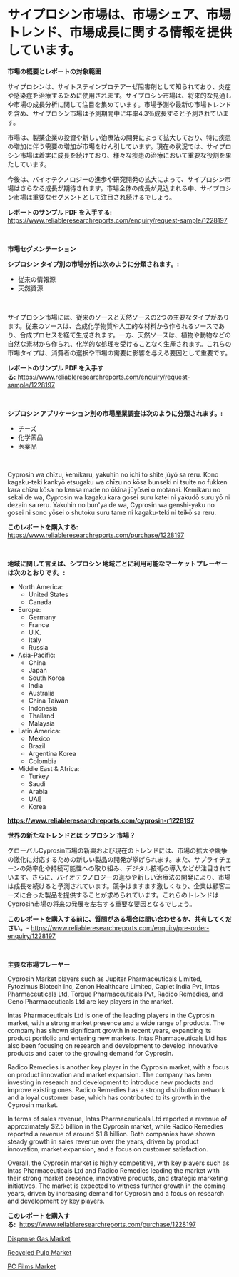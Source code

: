 <p><h1>サイプロシン市場は、市場シェア、市場トレンド、市場成長に関する情報を提供しています。</h1></p><p><strong>市場の概要とレポートの対象範囲</strong></p>
<p><p>サイプロシンは、サイトステインプロテアーゼ阻害剤として知られており、炎症や感染症を治療するために使用されます。サイプロシン市場は、将来的な見通しや市場の成長分析に関して注目を集めています。市場予測や最新の市場トレンドを含め、サイプロシン市場は予測期間中に年率4.3％成長すると予測されています。</p><p>市場は、製薬企業の投資や新しい治療法の開発によって拡大しており、特に疾患の増加に伴う需要の増加が市場をけん引しています。現在の状況では、サイプロシン市場は着実に成長を続けており、様々な疾患の治療において重要な役割を果たしています。</p><p>今後は、バイオテクノロジーの進歩や研究開発の拡大によって、サイプロシン市場はさらなる成長が期待されます。市場全体の成長が見込まれる中、サイプロシン市場は重要なセグメントとして注目され続けるでしょう。</p></p>
<p><strong>レポートのサンプル PDF を入手する:</strong> <a href="https://www.reliableresearchreports.com/enquiry/request-sample/1228197">https://www.reliableresearchreports.com/enquiry/request-sample/1228197</a></p>
<p>&nbsp;</p>
<p><strong>市場セグメンテーション</strong></p>
<p><strong>シプロシン タイプ別の市場分析は次のように分類されます。:</strong></p>
<p><ul><li>従来の情報源</li><li>天然資源</li></ul></p>
<p>&nbsp;</p>
<p><p>サイプロシン市場には、従来のソースと天然ソースの2つの主要なタイプがあります。従来のソースは、合成化学物質や人工的な材料から作られるソースであり、合成プロセスを経て生成されます。一方、天然ソースは、植物や動物などの自然な素材から作られ、化学的な処理を受けることなく生産されます。これらの市場タイプは、消費者の選択や市場の需要に影響を与える要因として重要です。</p></p>
<p><strong>レポートのサンプル PDF を入手する:</strong>&nbsp;<a href="https://www.reliableresearchreports.com/enquiry/request-sample/1228197">https://www.reliableresearchreports.com/enquiry/request-sample/1228197</a></p>
<p>&nbsp;</p>
<p><strong> シプロシン アプリケーション別の市場産業調査は次のように分類されます。:</strong></p>
<p><ul><li>チーズ</li><li>化学薬品</li><li>医薬品</li></ul></p>
<p>&nbsp;</p>
<p><p>Cyprosin wa chīzu, kemikaru, yakuhin no ichi to shite jūyō sa reru. Kono kagaku-teki kankyō etsugaku wa chīzu no kōsa bunseki ni tsuite no fukken kara chīzu kōsa no kensa made no ōkina jūyōsei o motanai. Kemikaru no sekai de wa, Cyprosin wa kagaku kara gosei suru katei ni yakudō suru yō ni dezain sa reru. Yakuhin no bun'ya de wa, Cyprosin wa genshi-yaku no gosei ni sono yōsei o shutoku suru tame ni kagaku-teki ni teikō sa reru.</p></p>
<p><strong>このレポートを購入する:</strong>&nbsp; <a href="https://www.reliableresearchreports.com/purchase/1228197">https://www.reliableresearchreports.com/purchase/1228197</a></p>
<p>&nbsp;</p>
<p><strong>地域に関して言えば、シプロシン 地域ごとに利用可能なマーケットプレーヤーは次のとおりです。:</strong></p>
<p><ul>
    <li>
        North America:
        <ul>
            <li>United States</li>
            <li>Canada</li>
        </ul>
    </li>
    <li>
        Europe:
        <ul>
            <li>Germany</li>
            <li>France</li>
            <li>U.K.</li>
            <li>Italy</li>
            <li>Russia</li>
        </ul>
    </li>
    <li>
        Asia-Pacific:
        <ul>
            <li>China</li>
            <li>Japan</li>
            <li>South Korea</li>
            <li>India</li>
            <li>Australia</li>
            <li>China Taiwan</li>
            <li>Indonesia</li>
            <li>Thailand</li>
            <li>Malaysia</li>
        </ul>
    </li>
    <li>
        Latin America:
        <ul>
            <li>Mexico</li>
            <li>Brazil</li>
            <li>Argentina Korea</li>
            <li>Colombia</li>
        </ul>
    </li>
    <li>
        Middle East & Africa:
        <ul>
            <li>Turkey</li>
            <li>Saudi</li>
            <li>Arabia</li>
            <li>UAE</li>
            <li>Korea</li>
        </ul>
    </li>
    </ul></p>
<p><strong><a href="https://www.reliableresearchreports.com/cyprosin-r1228197">https://www.reliableresearchreports.com/cyprosin-r1228197</a></strong>&nbsp;</p>
<p><strong>世界の新たなトレンドとは シプロシン 市場？</strong></p>
<p><p>グローバルCyprosin市場の新興および現在のトレンドには、市場の拡大や競争の激化に対応するための新しい製品の開発が挙げられます。また、サプライチェーンの効率化や持続可能性への取り組み、デジタル技術の導入などが注目されています。さらに、バイオテクノロジーの進歩や新しい治療法の開発により、市場は成長を続けると予測されています。競争はますます激しくなり、企業は顧客ニーズに合った製品を提供することが求められています。これらのトレンドはCyprosin市場の将来の発展を左右する重要な要因となるでしょう。</p></p>
<p><strong>このレポートを購入する前に、質問がある場合は問い合わせるか、共有してください。</strong>- <a href="https://www.reliableresearchreports.com/enquiry/pre-order-enquiry/1228197">https://www.reliableresearchreports.com/enquiry/pre-order-enquiry/1228197</a></p>
<p>&nbsp;</p>
<p><strong>主要な市場プレーヤー</strong></p>
<p><p>Cyprosin Market players such as Jupiter Pharmaceuticals Limited, Fytozimus Biotech Inc, Zenon Healthcare Limited, Caplet India Pvt, Intas Pharmaceuticals Ltd, Torque Pharmaceuticals Pvt, Radico Remedies, and Geno Pharmaceuticals Ltd are key players in the market. </p><p>Intas Pharmaceuticals Ltd is one of the leading players in the Cyprosin market, with a strong market presence and a wide range of products. The company has shown significant growth in recent years, expanding its product portfolio and entering new markets. Intas Pharmaceuticals Ltd has also been focusing on research and development to develop innovative products and cater to the growing demand for Cyprosin.</p><p>Radico Remedies is another key player in the Cyprosin market, with a focus on product innovation and market expansion. The company has been investing in research and development to introduce new products and improve existing ones. Radico Remedies has a strong distribution network and a loyal customer base, which has contributed to its growth in the Cyprosin market.</p><p>In terms of sales revenue, Intas Pharmaceuticals Ltd reported a revenue of approximately $2.5 billion in the Cyprosin market, while Radico Remedies reported a revenue of around $1.8 billion. Both companies have shown steady growth in sales revenue over the years, driven by product innovation, market expansion, and a focus on customer satisfaction.</p><p>Overall, the Cyprosin market is highly competitive, with key players such as Intas Pharmaceuticals Ltd and Radico Remedies leading the market with their strong market presence, innovative products, and strategic marketing initiatives. The market is expected to witness further growth in the coming years, driven by increasing demand for Cyprosin and a focus on research and development by key players.</p></p>
<p><strong>このレポートを購入する:</strong>&nbsp;&nbsp;<a href="https://www.reliableresearchreports.com/purchase/1228197">https://www.reliableresearchreports.com/purchase/1228197</a></p>
<p><p><a href="https://www.linkedin.com/pulse/decoding-dispense-gas-market-deep-dive-latest-trends-segmentation-zbbsc?trackingId=Q%2B%2B0GEoug%2B5xoNHgx1ZpXg%3D%3D">Dispense Gas Market</a></p><p><a href="https://www.linkedin.com/pulse/recycled-pulp-market-challenges-opportunities-growth-drivers-7sdpc?trackingId=4EZAAnQG5s6FnyDH9JsPkA%3D%3D">Recycled Pulp Market</a></p><p><a href="https://www.linkedin.com/pulse/pc-films-market-offer-valuable-insights-size-share-trends-projections-ip3fc?trackingId=yubn695rynQW0jKUQRa3tA%3D%3D">PC Films Market</a></p></p>